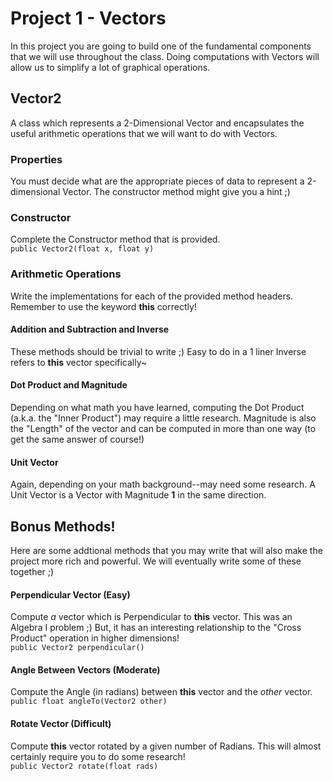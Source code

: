 # Project 1 - Vectors

In this project you are going to build one of the fundamental components that we will use throughout the class.  Doing computations with Vectors will allow us to simplify a lot of graphical operations.  
  
## Vector2
A class which represents a 2-Dimensional Vector and encapsulates the useful arithmetic operations that we will want to do with Vectors.  
  
### Properties
You must decide what are the appropriate pieces of data to represent a 2-dimensional Vector.  The constructor method might give you a hint ;)  
  
### Constructor
Complete the Constructor method that is provided.  
`public Vector2(float x, float y)`  
  
### Arithmetic Operations
Write the implementations for each of the provided method headers.  Remember to use the keyword **this** correctly!

#### Addition and Subtraction and Inverse
These methods should be trivial to write ;)  Easy to do in a 1 liner
Inverse refers to **this** vector specifically~

#### Dot Product and Magnitude
Depending on what math you have learned, computing the Dot Product (a.k.a. the "Inner Product") may require a little research.  Magnitude is also the "Length" of the vector and can be computed in more than one way (to get the same answer of course!)

#### Unit Vector
Again, depending on your math background--may need some research.  A Unit Vector is a Vector with Magnitude **1** in the same direction.

## Bonus Methods!
Here are some addtional methods that you may write that will also make the project more rich and powerful.  We will eventually write some of these together ;)

#### Perpendicular Vector (Easy)
Compute *a* vector which is Perpendicular to **this** vector. This was an Algebra I problem ;) But, it has an interesting relationship to the "Cross Product" operation in higher dimensions!  
`public Vector2 perpendicular()`  

#### Angle Between Vectors (Moderate)
Compute the Angle (in radians) between **this** vector and the *other* vector.  
`public float angleTo(Vector2 other)`  

#### Rotate Vector (Difficult)
Compute **this** vector rotated by a given number of Radians.  This will almost certainly require you to do some research!  
`public Vector2 rotate(float rads)`  
